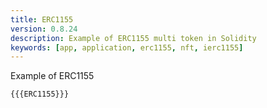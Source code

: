 ```yaml
---
title: ERC1155
version: 0.8.24
description: Example of ERC1155 multi token in Solidity
keywords: [app, application, erc1155, nft, ierc1155]
---
```


Example of ERC1155

```solidity
{{{ERC1155}}}
```
